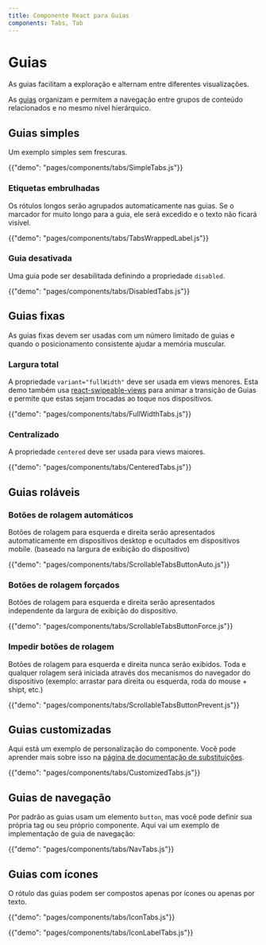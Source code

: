 ```yaml
---
title: Componente React para Guias
components: Tabs, Tab
---
```


# Guias

<p class="description">As guias facilitam a exploração e alternam entre diferentes visualizações.</p>

As [guias](https://material.io/design/components/tabs.html) organizam e permitem a navegação entre grupos de conteúdo relacionados e no mesmo nível hierárquico.

## Guias simples

Um exemplo simples sem frescuras.

{{"demo": "pages/components/tabs/SimpleTabs.js"}}

### Etiquetas embrulhadas

Os rótulos longos serão agrupados automaticamente nas guias. Se o marcador for muito longo para a guia, ele será excedido e o texto não ficará visível.

{{"demo": "pages/components/tabs/TabsWrappedLabel.js"}}

### Guia desativada

Uma guia pode ser desabilitada definindo a propriedade `disabled`.

{{"demo": "pages/components/tabs/DisabledTabs.js"}}

## Guias fixas

As guias fixas devem ser usadas com um número limitado de guias e quando o posicionamento consistente ajudar a memória muscular.

### Largura total

A propriedade `variant="fullWidth"` deve ser usada em views menores. Esta demo também usa [react-swipeable-views](https://github.com/oliviertassinari/react-swipeable-views) para animar a transição de Guias e permite que estas sejam trocadas ao toque nos dispositivos.

{{"demo": "pages/components/tabs/FullWidthTabs.js"}}

### Centralizado

A propriedade `centered` deve ser usada para views maiores.

{{"demo": "pages/components/tabs/CenteredTabs.js"}}

## Guias roláveis

### Botões de rolagem automáticos

Botões de rolagem para esquerda e direita serão apresentados automaticamente em dispositivos desktop e ocultados em dispositivos mobile. (baseado na largura de exibição do dispositivo)

{{"demo": "pages/components/tabs/ScrollableTabsButtonAuto.js"}}

### Botões de rolagem forçados

Botões de rolagem para esquerda e direita serão apresentados independente da largura de exibição do dispositivo.

{{"demo": "pages/components/tabs/ScrollableTabsButtonForce.js"}}

### Impedir botões de rolagem

Botões de rolagem para esquerda e direita nunca serão exibidos. Toda e qualquer rolagem será iniciada através dos mecanismos do navegador do dispositivo (exemplo: arrastar para direita ou esquerda, roda do mouse + shipt, etc.)

{{"demo": "pages/components/tabs/ScrollableTabsButtonPrevent.js"}}

## Guias customizadas

Aqui está um exemplo de personalização do componente. Você pode aprender mais sobre isso na [página de documentação de substituições](/customization/components/).

{{"demo": "pages/components/tabs/CustomizedTabs.js"}}



## Guias de navegação

Por padrão as guias usam um elemento `button`, mas você pode definir sua própria tag ou seu próprio componente. Aqui vai um exemplo de implementação de guia de navegação:

{{"demo": "pages/components/tabs/NavTabs.js"}}

## Guias com ícones

O rótulo das guias podem ser compostos apenas por ícones ou apenas por texto.

{{"demo": "pages/components/tabs/IconTabs.js"}}

{{"demo": "pages/components/tabs/IconLabelTabs.js"}}